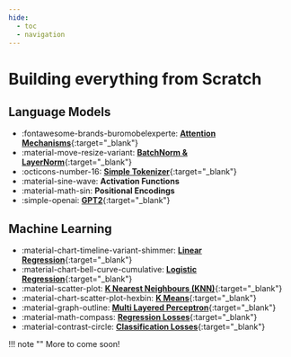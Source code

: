 ```yaml
---
hide:
  - toc
  - navigation
---
```


# Building everything from Scratch


## Language Models

<div class="grid cards" markdown>

- :fontawesome-brands-buromobelexperte: [__Attention Mechanisms__](https://github.com/gauravreddy08/everything-from-scratch/blob/main/Attentions.ipynb){:target="_blank"}
- :material-move-resize-variant: [__BatchNorm & LayerNorm__](https://github.com/gauravreddy08/everything-from-scratch/blob/main/Bacth%26LayerNorm.ipynb){:target="_blank"}
- :octicons-number-16: [__Simple Tokenizer__](https://github.com/gauravreddy08/everything-from-scratch/blob/main/Tokenizer.ipynb){:target="_blank"}
- :material-sine-wave: __Activation Functions__
- :material-math-sin: __Positional Encodings__
- :simple-openai: [__GPT2__](https://github.com/gauravreddy08/everything-from-scratch/blob/main/GPT2.ipynb){:target="_blank"}

</div>

## Machine Learning

<div class="grid cards" markdown>

- :material-chart-timeline-variant-shimmer: [__Linear Regression__](https://github.com/gauravreddy08/everything-from-scratch/blob/main/LinearRegression.ipynb){:target="_blank"}
- :material-chart-bell-curve-cumulative: [__Logistic Regression__](https://github.com/gauravreddy08/everything-from-scratch/blob/main/LogisticRegression.ipynb){:target="_blank"}
- :material-scatter-plot: [__K Nearest Neighbours (KNN)__](https://github.com/gauravreddy08/everything-from-scratch/blob/main/KNN.ipynb){:target="_blank"}
- :material-chart-scatter-plot-hexbin: [__K Means__](https://github.com/gauravreddy08/everything-from-scratch/blob/main/KMeans.ipynb){:target="_blank"}
- :material-graph-outline: [__Multi Layered Perceptron__](https://github.com/gauravreddy08/everything-from-scratch/blob/main/MLP.ipynb){:target="_blank"}
- :material-math-compass: [__Regression Losses__](https://github.com/gauravreddy08/everything-from-scratch/blob/main/regression-loss.ipynb){:target="_blank"}
- :material-contrast-circle: [__Classification Losses__](https://github.com/gauravreddy08/everything-from-scratch/blob/main/classification-loss.ipynb){:target="_blank"}

</div>

!!! note ""
    More to come soon!

